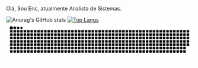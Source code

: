 Olá, Sou Eric, atualmente Analista de Sistemas.


![Anurag's GitHub stats](https://github-readme-stats.vercel.app/api?username=EricFNL1&show_icons=true&theme=radical)
[![Top Langs](https://github-readme-stats.vercel.app/api/top-langs/?username=EricFNL1&layout=donut)](https://github.com/EricFNL1/github-readme-stats)
<picture align="center">
  <source media="(prefers-color-scheme: dark)" srcset="https://raw.githubusercontent.com/EricFNL1/EricFNL1/output/github-contribution-grid-snake-dark.svg">
  <source media="(prefers-color-scheme: light)" srcset="https://raw.githubusercontent.com/EricFNL1/EricFNL1/output/github-contribution-grid-snake-dark.svg">
  <img align="center" alt="github contribution grid snake animation" src="https://raw.githubusercontent.com/mari4souza/mari4souza/output/github-contribution-grid-snake.svg">
</picture>
